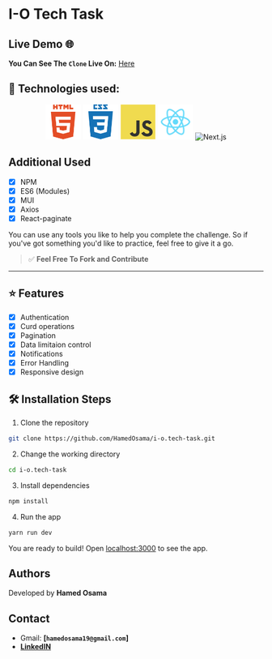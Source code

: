 # I-O Tech Task

## Live Demo 🌐

**You Can See The `Clone` Live On:** [Here](https://i-o-tech-task.vercel.app)

## :rocket: Technologies used:

<p align="center">
<img src="https://github.com/devicons/devicon/blob/master/icons/html5/html5-plain-wordmark.svg" alt="html5" width="70" height="70"/>
<img src="https://github.com/devicons/devicon/blob/master/icons/css3/css3-plain-wordmark.svg" alt="css3" width="70" height="70"/>
<img src="https://github.com/devicons/devicon/blob/master/icons/javascript/javascript-original.svg" alt="javascript" width="70" height="70"/>
<img src="https://raw.githubusercontent.com/github/explore/80688e429a7d4ef2fca1e82350fe8e3517d3494d/topics/react/react.png" alt="React"  width="70" height="70"/>
<img src="https://upload.wikimedia.org/wikipedia/commons/thumb/8/8e/Nextjs-logo.svg/800px-Nextjs-logo.svg.png" alt="Next.js"  width="70" height="70"/>
</p>


## Additional Used
-  [x] NPM
-  [x] ES6 (Modules)
-  [x] MUI
-  [x] Axios
-  [x] React-paginate

You can use any tools you like to help you complete the challenge. So if you've got something you'd like to practice, feel free to give it a go.

> ✅ **Feel Free To Fork and Contribute**

---

## ⭐ Features

-  [x] Authentication
-  [x] Curd operations
-  [x] Pagination
-  [x] Data limitaion control
-  [x] Notifications
-  [x] Error Handling
-  [x] Responsive design

## 🛠️ Installation Steps

1. Clone the repository

```bash
git clone https://github.com/HamedOsama/i-o.tech-task.git
```

2. Change the working directory

```bash
cd i-o.tech-task
```

3. Install dependencies

```bash
npm install
```

4. Run the app

```bash
yarn run dev
```

You are ready to build! Open [localhost:3000](http://localhost:3000/) to see the app.
## Authors

Developed by **Hamed Osama**

## Contact

-   Gmail: **[`hamedosama19@gmail.com`]**
-   **[LinkedIN](https://www.linkedin.com/in/hamed-osama-70b838206/)**
